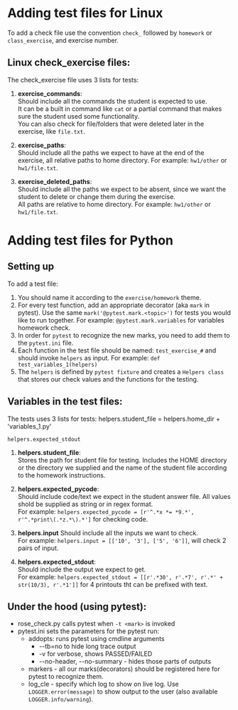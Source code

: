 # Adding test files for Linux

To add a check file use the convention `check_` followed by `homework` or `class_exercise`, and exercise number.

## Linux check_exercise files:

The check_exercise file uses 3 lists for tests:
1. **exercise_commands**:  
   Should include all the commands the student is expected to use.  
   It can be a built in command like `cat` or a partial command that makes sure the student used some functionality.  
   You can also check for file/folders that were deleted later in the exercise, like `file.txt`.

2. **exercise_paths**:  
   Should include all the paths we expect to have at the end of the exercise, all relative paths to home directory.
   For example: `hw1/other` or `hw1/file.txt`.
   
3. **exercise_deleted_paths**:  
   Should include all the paths we expect to be absent, since we want the student to delete or change them during the exercise.  
   All paths are relative to home directory.
   For example: `hw1/other` or `hw1/file.txt`.

# Adding test files for Python
## Setting up
To add a test file:
1. You should name it according to the `exercise/homework` theme.
2. For every test function, add an appropriate decorator (aka `mark` in pytest). Use the same `mark('@pytest.mark.<topic>')` for tests you would like to run together. For example: `@pytest.mark.variables` for variables homework check.
3. In order for `pytest` to recognize the new marks, you need to add them to the `pytest.ini` file.
4. Each function in the test file should be named: `test_exercise_#` and should invoke `helpers` as input. For example: `def test_variables_1(helpers)`
5. The `helpers` is defined by `pytest fixture` and creates a `Helpers class` that stores our check values and the functions for the testing.

## Variables in the test files:

The tests uses 3 lists for tests:
helpers.student_file = helpers.home_dir + 'variables_1.py'
     
    helpers.expected_stdout
1. **helpers.student_file**:  
   Stores the path for student file for testing.
   Includes the HOME directory or the directory we supplied and the name of the student file according to the homework instructions.

2. **helpers.expected_pycode**:  
   Should include code/text we expect in the student answer file.  All values shold be supplied as string or in regex format.  
   For example: `helpers.expected_pycode = [r'^.*x *= *9.*', r'^.*print\(.*z.*\).*']` for checking code.
   
3. **helpers.input**
   Should include all the inputs we want to check.  
   For example: `helpers.input = [['10', '3'], ['5', '6']]`, will check 2 pairs of input.

4. **helpers.expected_stdout**:  
   Should include the output we expect to get.  
   For example: `helpers.expected_stdout = [[r'.*30', r'.*7', r'.*' + str(10/3), r'.*1']]` for 4 printouts tht can be prefixed with text.

## Under the hood (using pytest):

- rose_check.py calls pytest when `-t <mark>` is invoked
- pytest.ini sets the parameters for the pytest run:
  - addopts: runs pytest using cmdline arguments
    - --tb=no to hide long trace output
    - -v for verbose, shows PASSED/FAILED
    - --no-header, --no-summary - hides those parts of outputs
  - markers - all our marks(decorators) should be registered here for pytest to recognize them.
  - log_cle - specify which log to show on live log. Use `LOGGER.error(message)` to show output to the user (also available `LOGGER.info/warning`). 